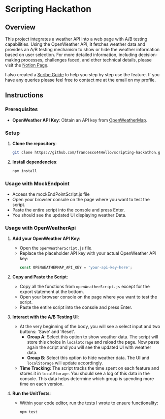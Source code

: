 # Scripting Hackathon

## Overview
This project integrates a weather API into a web page with A/B testing capabilities. Using the OpenWeather API, it fetches weather data and provides an A/B testing mechanism to show or hide the weather information based on user selection. For more detailed information, including decision-making processes, challenges faced, and other technical details, please visit the [Notion Page](https://ten-prune-7ca.notion.site/Scripting-Hackaton-ff02f120d4014ecba892bc8ce9bbc446).

I also created a [Scribe Guide](https://scribehow.com/shared/AB_Testing_the_script__bqV1qgdoRnK8d8ErzYY42w) to help you step by step use the feature. If you have any queries please feel free to contact me at the email on my profile. 

## Instructions

### Prerequisites
- **OpenWeather API Key**: Obtain an API key from [OpenWeatherMap](https://home.openweathermap.org/users/sign_up).

### Setup
1. **Clone the repository**:
   ```bash
   git clone https://github.com/francesco44Hello/scripting-hackathon.git
   ```
2. **Install dependencies**:
   ```bash
   npm install

### Usage with MockEndpoint
   - Access the mockEndPointScript.js file
   - Open your browser console on the page where you want to test the script.
   - Paste the entire script into the console and press Enter.
   - You should see the updated UI displaying weather Data. 

### Usage with OpenWeatherApi
1. **Add your OpenWeather API Key**:
   - Open the `openWeatherScript.js` file.
   - Replace the placeholder API key with your actual OpenWeather API key:
     ```javascript
     const OPENWEATHERMAP_API_KEY = 'your-api-key-here';
     ```

2. **Copy and Paste the Script**:
   - Copy all the functions from `openWeatherScript.js` except for the export statement at the bottom.
   - Open your browser console on the page where you want to test the script.
   - Paste the entire script into the console and press Enter.

3. **Interact with the A/B Testing UI**:
   - At the very beginning of the body, you will see a select input and two buttons: 'Save' and 'Reset'.
     - **Group A**: Select this option to show weather data. The script will store this choice in `localStorage` and reload the page. Now paste again the script and you will see the updated UI with weather data.
     - **Group B**: Select this option to hide weather data. The UI and `localStorage` will update accordingly.
   - **Time Tracking**: The script tracks the time spent on each feature and stores it in `localStorage`. You should see a log of this data in the console. This data helps determine which group is spending more time on each version.

4. **Run the UnitTests**:
   - Within your code editor, run the tests I wrote to ensure functionality:
     ```bash
     npm test
     ```
